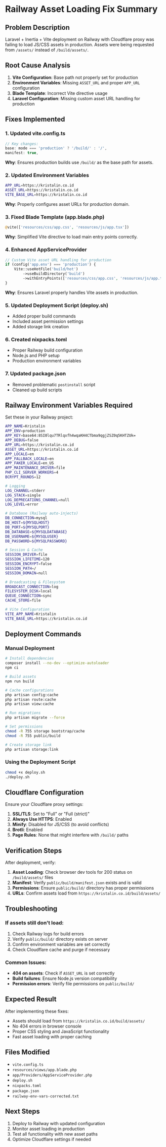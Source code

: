 # Railway Asset Loading Fix Summary

## Problem Description
Laravel + Inertia + Vite deployment on Railway with Cloudflare proxy was failing to load JS/CSS assets in production. Assets were being requested from `/assets/` instead of `/build/assets/`.

## Root Cause Analysis
1. **Vite Configuration**: Base path not properly set for production
2. **Environment Variables**: Missing `ASSET_URL` and proper `APP_URL` configuration
3. **Blade Template**: Incorrect Vite directive usage
4. **Laravel Configuration**: Missing custom asset URL handling for production

## Fixes Implemented

### 1. Updated vite.config.ts
```typescript
// Key changes:
base: mode === 'production' ? '/build/' : '/',
manifest: true,
```

**Why**: Ensures production builds use `/build/` as the base path for assets.

### 2. Updated Environment Variables
```bash
APP_URL=https://kristalin.co.id
ASSET_URL=https://kristalin.co.id
VITE_BASE_URL=https://kristalin.co.id
```

**Why**: Properly configures asset URLs for production domain.

### 3. Fixed Blade Template (app.blade.php)
```php
@vite(['resources/css/app.css', 'resources/js/app.tsx'])
```

**Why**: Simplified Vite directive to load main entry points correctly.

### 4. Enhanced AppServiceProvider
```php
// Custom Vite asset URL handling for production
if (config('app.env') === 'production') {
    Vite::useHotFile('build/hot')
        ->useBuildDirectory('build')
        ->withEntryPoints(['resources/css/app.css', 'resources/js/app.tsx']);
}
```

**Why**: Ensures Laravel properly handles Vite assets in production.

### 5. Updated Deployment Script (deploy.sh)
- Added proper build commands
- Included asset permission settings
- Added storage link creation

### 6. Created nixpacks.toml
- Proper Railway build configuration
- Node.js and PHP setup
- Production environment variables

### 7. Updated package.json
- Removed problematic `postinstall` script
- Cleaned up build scripts

## Railway Environment Variables Required

Set these in your Railway project:

```bash
APP_NAME=Kristalin
APP_ENV=production
APP_KEY=base64:8SI0lqu7TRlqxfh4wqaKH4CTbma9qgjZSZ0q5KHTZUk=
APP_DEBUG=false
APP_URL=https://kristalin.co.id
ASSET_URL=https://kristalin.co.id
APP_LOCALE=en
APP_FALLBACK_LOCALE=en
APP_FAKER_LOCALE=en_US
APP_MAINTENANCE_DRIVER=file
PHP_CLI_SERVER_WORKERS=4
BCRYPT_ROUNDS=12

# Logging
LOG_CHANNEL=stderr
LOG_STACK=single
LOG_DEPRECATIONS_CHANNEL=null
LOG_LEVEL=error

# Database (Railway auto-injects)
DB_CONNECTION=mysql
DB_HOST=${MYSQLHOST}
DB_PORT=${MYSQLPORT}
DB_DATABASE=${MYSQLDATABASE}
DB_USERNAME=${MYSQLUSER}
DB_PASSWORD=${MYSQLPASSWORD}

# Session & Cache
SESSION_DRIVER=file
SESSION_LIFETIME=120
SESSION_ENCRYPT=false
SESSION_PATH=/
SESSION_DOMAIN=null

# Broadcasting & Filesystem
BROADCAST_CONNECTION=log
FILESYSTEM_DISK=local
QUEUE_CONNECTION=sync
CACHE_STORE=file

# Vite Configuration
VITE_APP_NAME=Kristalin
VITE_BASE_URL=https://kristalin.co.id
```

## Deployment Commands

### Manual Deployment
```bash
# Install dependencies
composer install --no-dev --optimize-autoloader
npm ci

# Build assets
npm run build

# Cache configurations
php artisan config:cache
php artisan route:cache
php artisan view:cache

# Run migrations
php artisan migrate --force

# Set permissions
chmod -R 755 storage bootstrap/cache
chmod -R 755 public/build

# Create storage link
php artisan storage:link
```

### Using the Deployment Script
```bash
chmod +x deploy.sh
./deploy.sh
```

## Cloudflare Configuration

Ensure your Cloudflare proxy settings:

1. **SSL/TLS**: Set to "Full" or "Full (strict)"
2. **Always Use HTTPS**: Enabled
3. **Minify**: Disabled for JS/CSS (to avoid conflicts)
4. **Brotli**: Enabled
5. **Page Rules**: None that might interfere with `/build/` paths

## Verification Steps

After deployment, verify:

1. **Asset Loading**: Check browser dev tools for 200 status on `/build/assets/` files
2. **Manifest**: Verify `public/build/manifest.json` exists and is valid
3. **Permissions**: Ensure `public/build/` directory has proper permissions
4. **URLs**: Confirm assets load from `https://kristalin.co.id/build/assets/`

## Troubleshooting

### If assets still don't load:
1. Check Railway logs for build errors
2. Verify `public/build/` directory exists on server
3. Confirm environment variables are set correctly
4. Check Cloudflare cache and purge if necessary

### Common Issues:
- **404 on assets**: Check if `ASSET_URL` is set correctly
- **Build failures**: Ensure Node.js version compatibility
- **Permission errors**: Verify file permissions on `public/build/`

## Expected Result

After implementing these fixes:
- Assets should load from `https://kristalin.co.id/build/assets/`
- No 404 errors in browser console
- Proper CSS styling and JavaScript functionality
- Fast asset loading with proper caching

## Files Modified
- `vite.config.ts`
- `resources/views/app.blade.php`
- `app/Providers/AppServiceProvider.php`
- `deploy.sh`
- `nixpacks.toml`
- `package.json`
- `railway-env-vars-corrected.txt`

## Next Steps
1. Deploy to Railway with updated configuration
2. Monitor asset loading in production
3. Test all functionality with new asset paths
4. Optimize Cloudflare settings if needed

